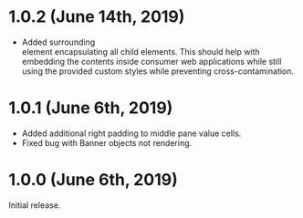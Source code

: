 # 1.0.2 (June 14th, 2019)

* Added surrounding <div> element encapsulating all child elements.  This should help with embedding the contents inside consumer web applications while still using the provided custom styles while preventing cross-contamination.

# 1.0.1 (June 6th, 2019)

* Added additional right padding to middle pane value cells.
* Fixed bug with Banner objects not rendering.

# 1.0.0 (June 6th, 2019)

Initial release.
